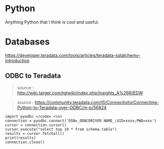 # Python
Anything Python that I think is cool and useful.

# Databases
https://developer.teradata.com/tools/articles/teradata-sqlalchemy-introduction

## ODBC to Teradata

  > source : http://wiki.target.com/tgtwiki/index.php/Insights_A%26R/EDW
  
  > source : https://community.teradata.com/t5/Connectivity/Connecting-Python-to-Teradata-over-ODBC/m-p/56824
  
  ```  
  import pyodbc </code> <\n>
  connection = pyodbc.connect('DSN=_ODBCDRIVER NAME_;UID=xxxx;PWD=xxx')
  cursor = connection.cursor()
  cursor.execute("select top 10 * from schema.table")
  results = cursor.fetchall()
  print(results)
  connection.close()
  ```

